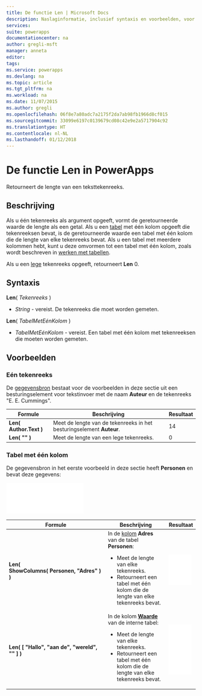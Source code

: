 ```yaml
---
title: De functie Len | Microsoft Docs
description: Naslaginformatie, inclusief syntaxis en voorbeelden, voor de functie Len in PowerApps
services: 
suite: powerapps
documentationcenter: na
author: gregli-msft
manager: anneta
editor: 
tags: 
ms.service: powerapps
ms.devlang: na
ms.topic: article
ms.tgt_pltfrm: na
ms.workload: na
ms.date: 11/07/2015
ms.author: gregli
ms.openlocfilehash: 06f8e7a80adc7a2175f2da7ab98fb1966d8cf015
ms.sourcegitcommit: 33099e6197c0139679cd08c42e9e2a5717904c92
ms.translationtype: HT
ms.contentlocale: nl-NL
ms.lasthandoff: 01/12/2018
---
```

# <a name="len-function-in-powerapps"></a>De functie Len in PowerApps
Retourneert de lengte van een teksttekenreeks.

## <a name="description"></a>Beschrijving
Als u één tekenreeks als argument opgeeft, vormt de geretourneerde waarde de lengte als een getal.  Als u een [tabel](../working-with-tables.md) met één kolom opgeeft die tekenreeksen bevat, is de geretourneerde waarde een tabel met één kolom die de lengte van elke tekenreeks bevat. Als u een tabel met meerdere kolommen hebt, kunt u deze omvormen tot een tabel met één kolom, zoals wordt beschreven in [werken met tabellen](../working-with-tables.md).

Als u een [lege](function-isblank-isempty.md) tekenreeks opgeeft, retourneert **Len** 0.

## <a name="syntax"></a>Syntaxis
**Len**( *Tekenreeks* )

* *String* - vereist. De tekenreeks die moet worden gemeten.

**Len**( *TabelMetEénKolom* )

* *TabelMetEénKolom* - vereist. Een tabel met één kolom met tekenreeksen die moeten worden gemeten.

## <a name="examples"></a>Voorbeelden
### <a name="single-string"></a>Eén tekenreeks
De [gegevensbron](../working-with-data-sources.md) bestaat voor de voorbeelden in deze sectie uit een besturingselement voor tekstinvoer met de naam **Auteur** en de tekenreeks "E. E. Cummings".

| Formule | Beschrijving | Resultaat |
| --- | --- | --- |
| **Len( Author.Text )** |Meet de lengte van de tekenreeks in het besturingselement **Auteur**. |14 |
| **Len( "" )** |Meet de lengte van een lege tekenreeks. |0 |

### <a name="single-column-table"></a>Tabel met één kolom
De gegevensbron in het eerste voorbeeld in deze sectie heeft **Personen** en bevat deze gegevens:

![](media/function-len/people-table.png)

| Formule | Beschrijving | Resultaat |
| --- | --- | --- |
| **Len( ShowColumns(&nbsp;Personen,&nbsp;"Adres"&nbsp;) )** |In de [kolom](../working-with-tables.md#columns) **Adres** van de tabel **Personen**:<br><ul><li>Meet de lengte van elke tekenreeks.</li><li>Retourneert een tabel met één kolom die de lengte van elke tekenreeks bevat.</li> |<style> img { max-width: none } </style> ![](media/function-len/people-table-len.png) |
| **Len( [ "Hallo", "aan de", "wereld", "" ] )** |In de kolom **[Waarde](function-value.md)** van de interne tabel:<br><ul><li>Meet de lengte van elke tekenreeks.</li><li>Retourneert een tabel met één kolom die de lengte van elke tekenreeks bevat.</li> |![](media/function-len/people-table-len-inline.png) |

